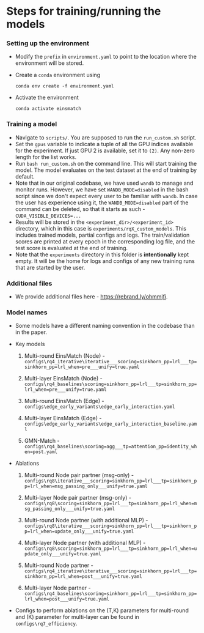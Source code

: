 # Steps for training/running the models

### Setting up the environment
- Modify the `prefix` in `environment.yaml` to point to the location where the environment will be stored.
- Create a `conda` environment using

    `conda env create -f environment.yaml`
- Activate the environment

    `conda activate einsmatch`

### Training a model
- Navigate to `scripts/`. You are supposed to run the `run_custom.sh` script.
- Set the `gpus` variable to indicate a tuple of all the GPU indices available for the experiment. If just GPU 2 is available, set it to `(2)`. Any non-zero length for the list works.
- Run `bash run_custom.sh` on the command line. This will start training the model. The model evaluates on the test dataset at the end of training by default.
- Note that in our original codebase, we have used `wandb` to manage and monitor runs. However, we have set `WANDB_MODE=disabled` in the bash script since we don't expect every user to be familiar with `wandb`. In case the user has experience using it, the `WANDB_MODE=disabled` part of the command can be deleted, so that it starts as such - `CUDA_VISIBLE_DEVICES=...`
- Results will be stored in the `<experiment_dir>/<experiment_id>` directory, which in this case is `experiments/rqX_custom_models`. This includes trained models, partial configs and logs. The train/validation scores are printed at every epoch in the corresponding log file, and the test score is evaluated at the end of training.
- Note that the `experiments` directory in this folder is **intentionally** kept empty. It will be the home for logs and configs of any new training runs that are started by the user.

### Additional files
- We provide additional files here - https://rebrand.ly/ohmmjfi.

### Model names
- Some models have a different naming convention in the codebase than in the paper.

- Key models

    1. Multi-round EinsMatch (Node) - `configs\rq4_iterative\iterative___scoring=sinkhorn_pp=lrl___tp=sinkhorn_pp=lrl_when=pre___unify=true.yaml`

    2. Multi-layer EinsMatch (Node) - `configs\rq4_baselines\scoring=sinkhorn_pp=lrl___tp=sinkhorn_pp=lrl_when=pre___unify=true.yaml`

    3. Multi-round EinsMatch (Edge) - `configs\edge_early_variants\edge_early_interaction.yaml`

    4. Multi-layer EinsMatch (Edge) - `configs\edge_early_variants\edge_early_interaction_baseline.yaml`

    5. GMN-Match - `configs\rq4_baselines\scoring=agg___tp=attention_pp=identity_when=post.yaml`

- Ablations

    1. Multi-round Node pair partner (msg-only) - `configs\rq8\iterative___scoring=sinkhorn_pp=lrl___tp=sinkhorn_pp=lrl_when=msg_passing_only___unify=true.yaml`

    2. Multi-layer Node pair partner (msg-only) - `configs\rq8\scoring=sinkhorn_pp=lrl___tp=sinkhorn_pp=lrl_when=msg_passing_only___unify=true.yaml`

    3. Multi-round Node partner (with additional MLP) - `configs\rq8\iterative___scoring=sinkhorn_pp=lrl___tp=sinkhorn_pp=lrl_when=update_only___unify=true.yaml`

    4. Multi-layer Node partner (with additional MLP) - `configs\rq8\scoring=sinkhorn_pp=lrl___tp=sinkhorn_pp=lrl_when=update_only___unify=true.yaml`

    5. Multi-round Node partner - `configs\rq4_iterative\iterative___scoring=sinkhorn_pp=lrl___tp=sinkhorn_pp=lrl_when=post___unify=true.yaml`

    6. Multi-layer Node partner - `configs\rq4_baselines\scoring=sinkhorn_pp=lrl___tp=sinkhorn_pp=lrl_when=post___unify=true.yaml`

- Configs to perform ablations on the (T,K) parameters for multi-round and (K) parameter for multi-layer can be found in `configs\rq7_efficiency`.
